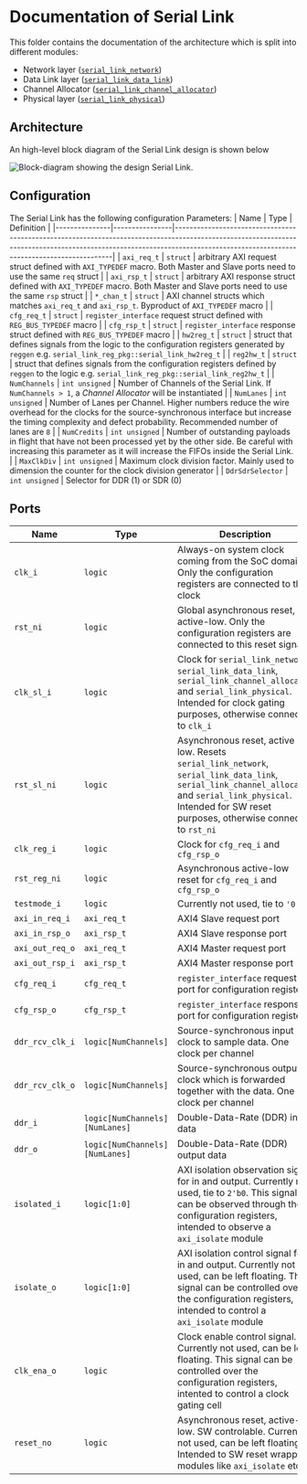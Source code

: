 # Documentation of Serial Link
This folder contains the documentation of the architecture which is split into different modules:
* Network layer ([`serial_link_network`](../src/serial_link_network.sv))
* Data Link layer ([`serial_link_data_link`](../src/serial_link_data_link.sv))
* Channel Allocator ([`serial_link_channel_allocator`](../src/channel_allocator/serial_link_channel_allocator.sv))
* Physical layer ([`serial_link_physical`](../src/serial_link_physical.sv))

## Architecture
An high-level block diagram of the Serial Link design is shown below

![Block-diagram showing the design Serial Link.](fig/serial_link.svg  "Block-diagram showing the design Serial Link.")

## Configuration
The Serial Link has the following configuration Parameters:
| Name          | Type           | Definition                                                                                                                                                                                                              |
|---------------|----------------|-------------------------------------------------------------------------------------------------------------------------------------------------------------------------------------------------------------------------|
| `axi_req_t`   | `struct`       | arbitrary AXI request struct defined with `AXI_TYPEDEF` macro. Both Master and Slave ports need to use the same `req` struct                                                                                            |
| `axi_rsp_t`   | `struct`       | arbitrary AXI response struct defined with `AXI_TYPEDEF` macro. Both Master and Slave ports need to use the same `rsp` struct                                                                                           |
| `*_chan_t`    | `struct`       | AXI channel structs which matches `axi_req_t` and `axi_rsp_t`. Byproduct of `AXI_TYPEDEF` macro                                                                                                                         |
| `cfg_req_t`   | `struct`       | `register_interface` request struct defined with `REG_BUS_TYPEDEF` macro                                                                                                                                                |
| `cfg_rsp_t`   | `struct`       | `register_interface` response struct defined with `REG_BUS_TYPEDEF` macro                                                                                                                                               |
| `hw2reg_t`    | `struct`       | struct that defines signals from the logic to the configuration registers generated by `reggen` e.g. `serial_link_reg_pkg::serial_link_hw2reg_t`                                                                        |
| `reg2hw_t`    | `struct`       | struct that defines signals from the configuration registers defined by `reggen` to the logic e.g. `serial_link_reg_pkg::serial_link_reg2hw_t`                                                                          |
| `NumChannels` | `int unsigned` | Number of Channels of the Serial Link. If `NumChannels > 1`, a *Channel Allocator* will be instantiated                                                                                                                 |
| `NumLanes`    | `int unsigned` | Number of Lanes per Channel. Higher numbers reduce the wire overhead for the clocks for the source-synchronous interface but increase the timing complexity and defect probability. Recommended number of lanes are `8` |
| `NumCredits`  | `int unsigned` | Number of outstanding payloads in flight that have not been processed yet by the other side. Be careful with increasing this parameter as it will increase the FIFOs inside the Serial Link.                            |
| `MaxClkDiv`   | `int unsigned` | Maximum clock division factor. Mainly used to dimension the counter for the clock division generator                                                                                                                    |
| `DdrSdrSelector` | `int unsigned` | Selector for DDR (1) or SDR (0)

## Ports
| Name            | Type                           | Description                                                                                                                                                                                                      |
|-----------------|--------------------------------|------------------------------------------------------------------------------------------------------------------------------------------------------------------------------------------------------------------|
| `clk_i`         | `logic`                        | Always-on system clock coming from the SoC domain. Only the configuration registers are connected to this clock                                                                                                  |
| `rst_ni`        | `logic`                        | Global asynchronous reset, active-low. Only the configuration registers are connected to this reset signal                                                                                                       |
| `clk_sl_i`      | `logic`                        | Clock for `serial_link_network`, `serial_link_data_link`, `serial_link_channel_allocator` and `serial_link_physical`. Intended for clock gating purposes, otherwise connect to `clk_i`                           |
| `rst_sl_ni`     | `logic`                        | Asynchronous reset, active low. Resets `serial_link_network`, `serial_link_data_link`, `serial_link_channel_allocator` and `serial_link_physical`. Intended for SW reset purposes, otherwise connect to `rst_ni` |
| `clk_reg_i`     | `logic`                        | Clock for `cfg_req_i` and `cfg_rsp_o`                                                                                                                                                                            |
| `rst_reg_ni`    | `logic`                        | Asynchronous active-low reset for `cfg_req_i` and `cfg_rsp_o`                                                                                                                                                    |
| `testmode_i`    | `logic`                        | Currently not used, tie to `'0`                                                                                                                                                                                  |
| `axi_in_req_i`  | `axi_req_t`                    | AXI4 Slave request port                                                                                                                                                                                          |
| `axi_in_rsp_o`  | `axi_rsp_t`                    | AXI4 Slave response port                                                                                                                                                                                         |
| `axi_out_req_o` | `axi_req_t`                    | AXI4 Master request port                                                                                                                                                                                         |
| `axi_out_rsp_i` | `axi_rsp_t`                    | AXI4 Master response port                                                                                                                                                                                        |
| `cfg_req_i`     | `cfg_req_t`                    | `register_interface` request port for configuration registers                                                                                                                                                    |
| `cfg_rsp_o`     | `cfg_rsp_t`                    | `register_interface` response port for configuration registers                                                                                                                                                   |
| `ddr_rcv_clk_i` | `logic[NumChannels]`           | Source-synchronous input clock to sample data. One clock per channel                                                                                                                                             |
| `ddr_rcv_clk_o` | `logic[NumChannels]`           | Source-synchronous output clock which is forwarded together with the data. One clock per channel                                                                                                                 |
| `ddr_i`         | `logic[NumChannels][NumLanes]` | Double-Data-Rate (DDR) input data                                                                                                                                                                                |
| `ddr_o`         | `logic[NumChannels][NumLanes]` | Double-Data-Rate (DDR) output data                                                                                                                                                                               |
| `isolated_i`    | `logic[1:0]`                   | AXI isolation observation signal for in and output. Currently not used, tie to `2'b0`. This signal can be observed through the configuration registers, intended to observe a `axi_isolate` module               |
| `isolate_o`     | `logic[1:0]`                   | AXI isolation control signal for in and output. Currently not used, can be left floating. This signal can be controlled over the configuration registers, intended to control a `axi_isolate` module             |
| `clk_ena_o`     | `logic`                        | Clock enable control signal. Currently not used, can be left floating. This signal can be controlled over the configuration registers, intented to control a clock gating cell                                   |
| `reset_no`      | `logic`                        | Asynchronous reset, active-low. SW controlable. Currently not used, can be left floating. Intended to SW reset wrapper modules like `axi_isolate` etc.                                                           |
